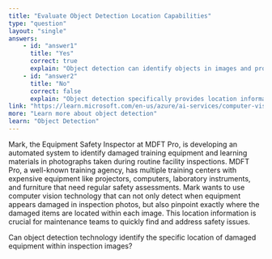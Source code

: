 ```yaml
---
title: "Evaluate Object Detection Location Capabilities"
type: "question"
layout: "single"
answers:
    - id: "answer1"
      title: "Yes"
      correct: true
      explain: "Object detection can identify objects in images and provide bounding box coordinates that specify their precise locations, making it capable of locating damaged equipment or materials."
    - id: "answer2"
      title: "No"
      correct: false
      explain: "Object detection specifically provides location information through bounding boxes that indicate where detected objects are positioned within an image."
link: "https://learn.microsoft.com/en-us/azure/ai-services/computer-vision/concept-object-detection"
more: "Learn more about object detection"
learn: "Object Detection"
---
```


Mark, the Equipment Safety Inspector at MDFT Pro, is developing an automated system to identify damaged training equipment and learning materials in photographs taken during routine facility inspections. MDFT Pro, a well-known training agency, has multiple training centers with expensive equipment like projectors, computers, laboratory instruments, and furniture that need regular safety assessments. Mark wants to use computer vision technology that can not only detect when equipment appears damaged in inspection photos, but also pinpoint exactly where the damaged items are located within each image. This location information is crucial for maintenance teams to quickly find and address safety issues.

Can object detection technology identify the specific location of damaged equipment within inspection images?

